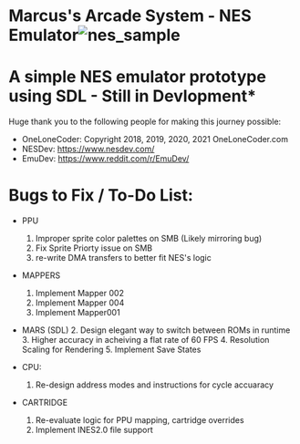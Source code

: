 # Marcus's Arcade System - NES Emulator![nes_sample](https://user-images.githubusercontent.com/72711596/139308673-edbacb3c-69ec-44eb-8c5d-4d147261673d.png)

# A simple NES emulator prototype using SDL - Still in Devlopment*

Huge thank you to the following people for making this journey possible:
   - OneLoneCoder: Copyright 2018, 2019, 2020, 2021 OneLoneCoder.com
   - NESDev: https://www.nesdev.com/
   - EmuDev: https://www.reddit.com/r/EmuDev/

# Bugs to Fix / To-Do List:
   - PPU 
		1. Improper sprite color palettes on SMB (Likely mirroring bug)
		2. Fix Sprite Priorty issue on SMB
		3. re-write DMA transfers to better fit NES's logic 
          
   - MAPPERS 
		1. Implement Mapper 002
		2. Implement Mapper 004
		3. Implement Mapper001

   - MARS (SDL)
		2. Design elegant way to switch between ROMs in runtime
		3. Higher accuracy in acheiving a flat rate of 60 FPS
		4. Resolution Scaling for Rendering
		5. Implement Save States

   - CPU: 
		1. Re-design address modes and instructions for cycle accuaracy
 
   - CARTRIDGE
		1. Re-evaluate logic for PPU mapping, cartridge overrides
		2. Implement INES2.0 file support
